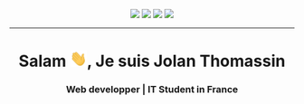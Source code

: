 <p align="center"> 
  <img src="https://img.shields.io/badge/Âge-18-blue" /> 
  <img src="https://img.shields.io/badge/Très bonne maitrise-%20Python-brightgreen" /> 
  <img src="https://img.shields.io/badge/Lives-Lyon-success%22" />
  <img src="https://img.shields.io/badge/Languages-English%20%26%20French-brightgreen" /> 
</p>

<hr>
<h1 align="center">Salam <img src="https://raw.githubusercontent.com/ABSphreak/ABSphreak/master/gifs/Hi.gif" width="30px">, Je suis Jolan Thomassin </h1>
<h3 align="center">Web developper | IT Student in France </h3>
